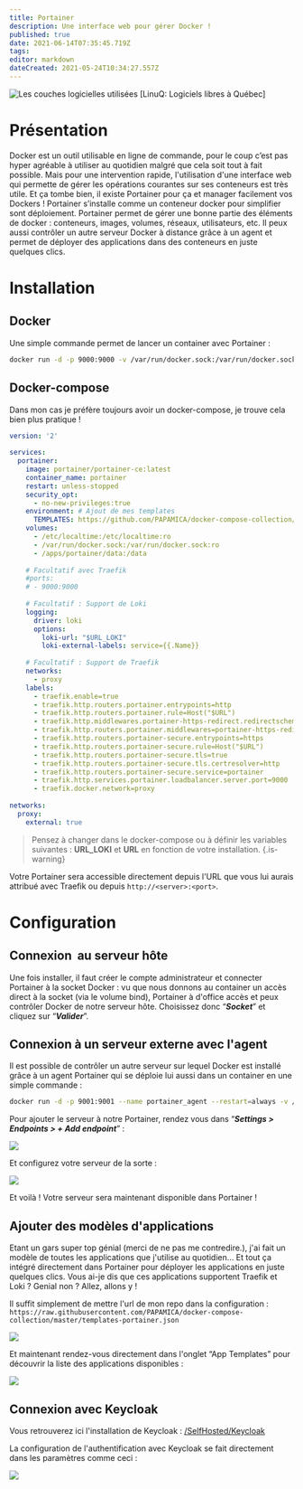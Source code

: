 ```yaml
---
title: Portainer
description: Une interface web pour gérer Docker !
published: true
date: 2021-06-14T07:35:45.719Z
tags: 
editor: markdown
dateCreated: 2021-05-24T10:34:27.557Z
---
```


![Les couches logicielles utilisées [LinuQ: Logiciels libres à Québec]](https://linuq.org/_media/projets/portainer_io.png)

# Présentation

Docker est un outil utilisable en ligne de commande, pour le coup c’est pas hyper agréable à utiliser au quotidien malgré que cela soit tout à fait possible. Mais pour une intervention rapide, l'utilisation d'une interface web qui permette de gérer les opérations courantes sur ses conteneurs est très utile. Et ça tombe bien, il existe Portainer pour ça et manager facilement vos Dockers ! Portainer s’installe comme un conteneur docker pour simplifier sont déploiement. Portainer permet de gérer une bonne partie des éléments de docker : conteneurs, images, volumes, réseaux, utilisateurs, etc. Il peux aussi contrôler un autre serveur Docker à distance grâce à un agent et permet de déployer des applications dans des conteneurs en juste quelques clics.

# Installation

## Docker

Une simple commande permet de lancer un container avec Portainer : 

```bash
docker run -d -p 9000:9000 -v /var/run/docker.sock:/var/run/docker.sock -v /apps/portainer:/data portainer/portainer
```

## Docker-compose

Dans mon cas je préfère toujours avoir un docker-compose, je trouve cela bien plus pratique !

```yaml
version: '2'
  
services:
  portainer:
    image: portainer/portainer-ce:latest
    container_name: portainer
    restart: unless-stopped
    security_opt:
      - no-new-privileges:true
    environment: # Ajout de mes templates
      TEMPLATES: https://github.com/PAPAMICA/docker-compose-collection/blob/master/templates-portainer.json
    volumes:
      - /etc/localtime:/etc/localtime:ro
      - /var/run/docker.sock:/var/run/docker.sock:ro
      - /apps/portainer/data:/data
      
    # Facultatif avec Traefik  
    #ports:
    # - 9000:9000
    
    # Facultatif : Support de Loki
    logging:
      driver: loki
      options:
        loki-url: "$URL_LOKI"
        loki-external-labels: service={{.Name}}
    
    # Facultatif : Support de Traefik
    networks:
      - proxy  
    labels:
      - traefik.enable=true
      - traefik.http.routers.portainer.entrypoints=http
      - traefik.http.routers.portainer.rule=Host("$URL")
      - traefik.http.middlewares.portainer-https-redirect.redirectscheme.scheme=https
      - traefik.http.routers.portainer.middlewares=portainer-https-redirect
      - traefik.http.routers.portainer-secure.entrypoints=https
      - traefik.http.routers.portainer-secure.rule=Host("$URL")
      - traefik.http.routers.portainer-secure.tls=true
      - traefik.http.routers.portainer-secure.tls.certresolver=http
      - traefik.http.routers.portainer-secure.service=portainer
      - traefik.http.services.portainer.loadbalancer.server.port=9000
      - traefik.docker.network=proxy
    
networks:
  proxy:
    external: true
```

> Pensez à changer dans le docker-compose ou à définir les variables suivantes : **URL_LOKI** et **URL** en fonction de votre installation.
{.is-warning}


Votre Portainer sera accessible directement depuis l'URL que vous lui aurais attribué avec Traefik ou depuis `http://<server>:<port>`.

# Configuration

## Connexion  au serveur hôte

Une fois installer, il faut créer le compte administrateur et connecter Portainer à la socket Docker : vu que nous donnons au container un accès direct à la socket (via le volume bind), Portainer à d'office accès et peux contrôler Docker de notre serveur hôte. Choisissez donc “***Socket***” et cliquez sur “***Valider***”.

## Connexion à un serveur externe avec l'agent

Il est possible de contrôler un autre serveur sur lequel Docker est installé grâce à un agent Portainer qui se déploie lui aussi dans un container en une simple commande :

```bash
docker run -d -p 9001:9001 --name portainer_agent --restart=always -v /var/run/docker.sock:/var/run/docker.sock -v /var/lib/docker/volumes:/var/lib/docker/volumes portainer/agent
```

Pour ajouter le serveur à notre Portainer, rendez vous dans “***Settings > Endpoints > + Add endpoint***” :

![](/images/image_2021-05-03_213224.png)

Et configurez votre serveur de la sorte : 

![](/images/image_2021-05-03_213454.png)

Et voilà ! Votre serveur sera maintenant disponible dans Portainer !

## Ajouter des modèles d'applications

Etant un gars super top génial (merci de ne pas me contredire.), j'ai fait un modèle de toutes les applications que j'utilise au quotidien… Et tout ça intégré directement dans Portainer pour déployer les applications en juste quelques clics. Vous ai-je dis que ces applications supportent Traefik et Loki ? Genial non ? Allez, allons y !

Il suffit simplement de mettre l'url de mon repo dans la configuration : `https://raw.githubusercontent.com/PAPAMICA/docker-compose-collection/master/templates-portainer.json`

![](https://camo.githubusercontent.com/576de2c1f125016f37a6ddfb36546e78cfb49cd8a61ce8c156e329c723c424f0/68747470733a2f2f692e696d6775722e636f6d2f4d34397373434e2e706e67)

Et maintenant rendez-vous directement dans l'onglet “App Templates” pour découvrir la liste des applications disponibles :

![](/images/image_2021-05-03_211850.png)

## Connexion avec Keycloak

Vous retrouverez ici l'installation de Keycloak : [/SelfHosted/Keycloak](/SelfHosted/Keycloak)

La configuration de l'authentification avec Keycloak se fait directement dans les paramètres comme ceci :

![](/images/image_2021-05-03_212514.png)